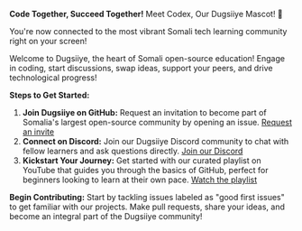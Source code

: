 **Code Together, Succeed Together!**
Meet Codex, Our Dugsiiye Mascot! 🤝

You're now connected to the most vibrant Somali tech learning community right on your screen!

Welcome to Dugsiiye, the heart of Somali open-source education! Engage in coding, start discussions, swap ideas, support your peers, and drive technological progress!

**Steps to Get Started:**

1. **Join Dugsiiye on GitHub:** Request an invitation to become part of Somalia's largest open-source community by opening an issue. [Request an invite](https://github.com/dugsiiyeinc/community-support/issues/new?assignees=&labels=invite+me+to+the+organisation&template=invitation.yml&title=Please+invite+me+to+the+GitHub+Community+Organization)
2. **Connect on Discord:** Join our Dugsiiye Discord community to chat with fellow learners and ask questions directly. [Join our Discord](https://discord.gg/your-invite-link)
3. **Kickstart Your Journey:** Get started with our curated playlist on YouTube that guides you through the basics of GitHub, perfect for beginners looking to learn at their own pace. [Watch the playlist](https://www.youtube.com/playlist?list=your-playlist-id)

**Begin Contributing:**
Start by tackling issues labeled as "good first issues" to get familiar with our projects. Make pull requests, share your ideas, and become an integral part of the Dugsiiye community!
